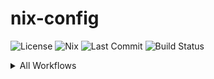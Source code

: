 # nix-config

![License](https://img.shields.io/github/license/telometto/nix-config)
![Nix](https://img.shields.io/badge/nix-2.18+-blue.svg)
![Last Commit](https://img.shields.io/github/last-commit/telometto/nix-config)
![Build Status](https://img.shields.io/github/actions/workflow/status/telometto/nix-config/deploy.yml)

<details>
<summary>All Workflows</summary>

## CI/CD & Deployment
[![update lockfile](https://github.com/telometto/nix-config/actions/workflows/update-nix-lock.yml/badge.svg)](https://github.com/telometto/nix-config/actions/workflows/update-nix-lock.yml)
[![Deploy Configuration](https://github.com/telometto/nix-config/actions/workflows/deploy.yml/badge.svg)](https://github.com/telometto/nix-config/actions/workflows/deploy.yml)
[![Emergency Rollback](https://github.com/telometto/nix-config/actions/workflows/rollback.yml/badge.svg)](https://github.com/telometto/nix-config/actions/workflows/rollback.yml)

## Monitoring & Health
[![Infrastructure Health Check](https://github.com/telometto/nix-config/actions/workflows/health-check.yml/badge.svg)](https://github.com/telometto/nix-config/actions/workflows/health-check.yml)
[![Configuration Drift Detection](https://github.com/telometto/nix-config/actions/workflows/drift-detection.yml/badge.svg)](https://github.com/telometto/nix-config/actions/workflows/drift-detection.yml)
[![Performance Regression Testing](https://github.com/telometto/nix-config/actions/workflows/performance-testing.yml/badge.svg)](https://github.com/telometto/nix-config/actions/workflows/performance-testing.yml)

## Security & Compliance
[![Security Audit](https://github.com/telometto/nix-config/actions/workflows/security-audit.yml/badge.svg)](https://github.com/telometto/nix-config/actions/workflows/security-audit.yml)
[![Configuration Compliance Check](https://github.com/telometto/nix-config/actions/workflows/compliance-check.yml/badge.svg)](https://github.com/telometto/nix-config/actions/workflows/compliance-check.yml)

## Maintenance
[![Dependency Updates](https://github.com/telometto/nix-config/actions/workflows/dependency-updates.yml/badge.svg)](https://github.com/telometto/nix-config/actions/workflows/dependency-updates.yml)
[![Backup Verification](https://github.com/telometto/nix-config/actions/workflows/backup-verification.yml/badge.svg)](https://github.com/telometto/nix-config/actions/workflows/backup-verification.yml)
[![Capacity Planning](https://github.com/telometto/nix-config/actions/workflows/capacity-planning.yml/badge.svg)](https://github.com/telometto/nix-config/actions/workflows/capacity-planning.yml)
[![Change Impact Analysis](https://github.com/telometto/nix-config/actions/workflows/change-impact-analysis.yml/badge.svg)](https://github.com/telometto/nix-config/actions/workflows/change-impact-analysis.yml)

</details>
